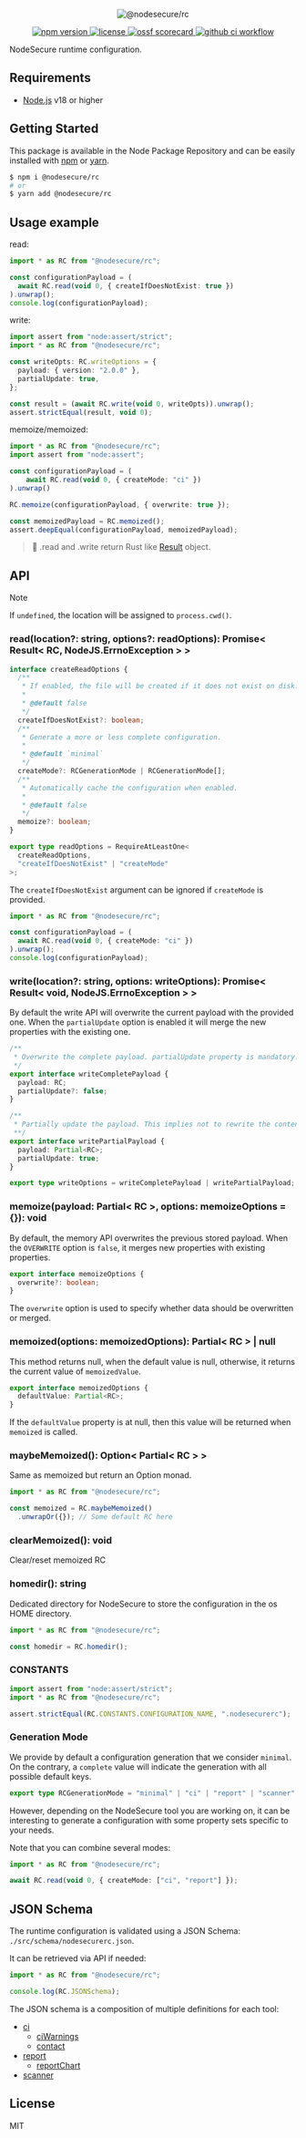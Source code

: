 <p align="center">
  <img src="https://user-images.githubusercontent.com/4438263/216045720-779bf16d-1d35-409f-a0e6-4019bda8edde.jpg" alt="@nodesecure/rc">
</p>

<p align="center">
    <a href="https://github.com/NodeSecure/blob/master/workspaces/rc">
      <img src="https://img.shields.io/badge/dynamic/json.svg?style=for-the-badge&url=https://raw.githubusercontent.com/NodeSecure/scanner/blob/master/workspaces/rc/package.json&query=$.version&label=Version" alt="npm version">
    </a>
    <a href="https://github.com/NodeSecure/scanner/blob/master/workspaces/rc/LICENSE">
      <img src="https://img.shields.io/github/license/NodeSecure/scanner.svg?style=for-the-badge" alt="license">
    </a>
    <a href="https://api.securityscorecards.dev/projects/github.com/NodeSecure/blob/master/workspaces/rc">
      <img src="https://api.securityscorecards.dev/projects/github.com/NodeSecure/scanner/badge?style=for-the-badge" alt="ossf scorecard">
    </a>
    <a href="https://github.com/NodeSecure/scanner/actions?query=workflow%3A%22Node.js+CI%22">
      <img src="https://img.shields.io/github/actions/workflow/status/NodeSecure/scanner/node.js.yml?style=for-the-badge" alt="github ci workflow">
    </a>
</p>

NodeSecure runtime configuration.

## Requirements

- [Node.js](https://nodejs.org/en/) v18 or higher

## Getting Started

This package is available in the Node Package Repository and can be easily installed with [npm](https://docs.npmjs.com/getting-started/what-is-npm) or [yarn](https://yarnpkg.com).

```bash
$ npm i @nodesecure/rc
# or
$ yarn add @nodesecure/rc
```

## Usage example

read:

```ts
import * as RC from "@nodesecure/rc";

const configurationPayload = (
  await RC.read(void 0, { createIfDoesNotExist: true })
).unwrap();
console.log(configurationPayload);
```

write:

```ts
import assert from "node:assert/strict";
import * as RC from "@nodesecure/rc";

const writeOpts: RC.writeOptions = {
  payload: { version: "2.0.0" },
  partialUpdate: true,
};

const result = (await RC.write(void 0, writeOpts)).unwrap();
assert.strictEqual(result, void 0);
```

memoize/memoized:

```ts
import * as RC from "@nodesecure/rc";
import assert from "node:assert";

const configurationPayload = (
    await RC.read(void 0, { createMode: "ci" })
).unwrap()

RC.memoize(configurationPayload, { overwrite: true });

const memoizedPayload = RC.memoized();
assert.deepEqual(configurationPayload, memoizedPayload);
```

> 👀 .read and .write return Rust like [Result](https://doc.rust-lang.org/std/result/) object.

## API

> [!NOTE]
> If `undefined`, the location will be assigned to `process.cwd()`.

### read(location?: string, options?: readOptions): Promise< Result< RC, NodeJS.ErrnoException > >

```ts
interface createReadOptions {
  /**
   * If enabled, the file will be created if it does not exist on disk.
   *
   * @default false
   */
  createIfDoesNotExist?: boolean;
  /**
   * Generate a more or less complete configuration.
   *
   * @default `minimal`
   */
  createMode?: RCGenerationMode | RCGenerationMode[];
  /**
   * Automatically cache the configuration when enabled.
   *
   * @default false
   */
  memoize?: boolean;
}

export type readOptions = RequireAtLeastOne<
  createReadOptions,
  "createIfDoesNotExist" | "createMode"
>;
```

The `createIfDoesNotExist` argument can be ignored if `createMode` is provided.

```ts
import * as RC from "@nodesecure/rc";

const configurationPayload = (
  await RC.read(void 0, { createMode: "ci" })
).unwrap();
console.log(configurationPayload);
```

### write(location?: string, options: writeOptions): Promise< Result< void, NodeJS.ErrnoException > >

By default the write API will overwrite the current payload with the provided one. When the `partialUpdate` option is enabled it will merge the new properties with the existing one.

```ts
/**
 * Overwrite the complete payload. partialUpdate property is mandatory.
 */
export interface writeCompletePayload {
  payload: RC;
  partialUpdate?: false;
}

/**
 * Partially update the payload. This implies not to rewrite the content of the file when enabled.
 **/
export interface writePartialPayload {
  payload: Partial<RC>;
  partialUpdate: true;
}

export type writeOptions = writeCompletePayload | writePartialPayload;
```
### memoize(payload: Partial< RC >, options: memoizeOptions = {}): void
By default, the memory API overwrites the previous stored payload. When the `OVERWRITE` option is `false`, it merges new properties with existing properties.

```ts
export interface memoizeOptions {
  overwrite?: boolean;
}
```
The `overwrite` option is used to specify whether data should be overwritten or merged.

### memoized(options: memoizedOptions): Partial< RC > | null
This method returns null, when the default value is null, otherwise, it returns the current value of `memoizedValue`.

```ts
export interface memoizedOptions {
  defaultValue: Partial<RC>;
}
```
If the `defaultValue` property is at null, then this value will be returned when `memoized` is called.

### maybeMemoized(): Option< Partial< RC > >

Same as memoized but return an Option monad.

```ts
import * as RC from "@nodesecure/rc";

const memoized = RC.maybeMemoized()
  .unwrapOr({}); // Some default RC here
```

### clearMemoized(): void
Clear/reset memoized RC

### homedir(): string

Dedicated directory for NodeSecure to store the configuration in the os HOME directory.

```ts
import * as RC from "@nodesecure/rc";

const homedir = RC.homedir();
```

### CONSTANTS

```ts
import assert from "node:assert/strict";
import * as RC from "@nodesecure/rc";

assert.strictEqual(RC.CONSTANTS.CONFIGURATION_NAME, ".nodesecurerc");
```

### Generation Mode

We provide by default a configuration generation that we consider `minimal`. On the contrary, a `complete` value will indicate the generation with all possible default keys.

```ts
export type RCGenerationMode = "minimal" | "ci" | "report" | "scanner" | "complete";
```

However, depending on the NodeSecure tool you are working on, it can be interesting to generate a configuration with some property sets specific to your needs.

Note that you can combine several modes:

```ts
import * as RC from "@nodesecure/rc";

await RC.read(void 0, { createMode: ["ci", "report"] });
```

## JSON Schema

The runtime configuration is validated using a JSON Schema: `./src/schema/nodesecurerc.json`.

It can be retrieved via API if needed:

```ts
import * as RC from "@nodesecure/rc";

console.log(RC.JSONSchema);
```

The JSON schema is a composition of multiple definitions for each tool:

- [ci](./src/schema/defs/ci.json)
  - [ciWarnings](./src/schema/defs/ciWarnings.json)
  - [contact](./src/schema/defs/contact.json)
- [report](./src/schema/defs/report.json)
  - [reportChart](./src/schema/defs/reportChart.json)
- [scanner](./src/schema/defs/scanner.json)

## License

MIT
